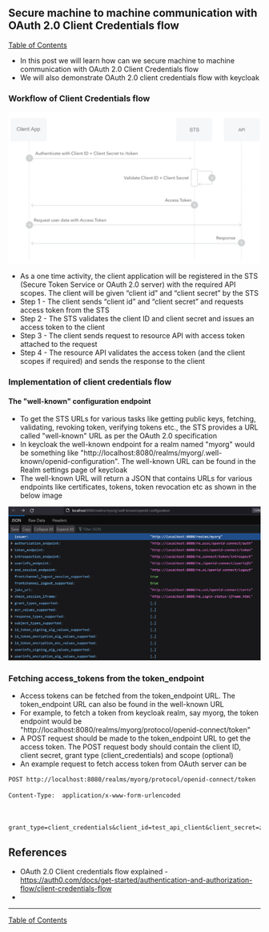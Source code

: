 ## Secure machine to machine communication with OAuth 2.0 Client Credentials flow

[Table of Contents](https://nagasudhir.blogspot.com/2020/04/taming-python-table-of-contents.html)
<br>
* In this post we will learn how can we secure machine to machine communication with OAuth 2.0 Client Credentials flow
* We will also demonstrate OAuth 2.0 client credentials flow with keycloak


### Workflow of Client Credentials flow

![oauth_client_credentials_flow.png](https://github.com/nagasudhirpulla/taming_python/raw/master/blog/skills/assets/img/oauth_client_credentials_flow.png)
- As a one time activity, the client application will be registered in the STS (Secure Token Service or OAuth 2.0 server) with the required API scopes. The client will be given “client id” and “client secret” by the STS
- Step 1 - The client sends “client id” and “client secret” and requests access token from the STS
- Step 2 - The STS validates the client ID and client secret and issues an access token to the client
- Step 3 - The client sends request to resource API with access token attached to the request
- Step 4 - The resource API validates the access token (and the client scopes if required) and sends the response to the client

### Implementation of client credentials flow
#### The "well-known" configuration endpoint
* To get the STS URLs for various tasks like getting public keys, fetching, validating, revoking token, verifying tokens etc., the STS provides a URL called "well-known" URL as per the OAuth 2.0 specification
* In keycloak the well-known endpoint for a realm named "myorg" would be something like "http://localhost:8080/realms/myorg/.well-known/openid-configuration". The well-known URL can be found in the Realm settings page of keycloak
* The well-known URL will return a JSON that contains URLs for various endpoints like certificates, tokens, token revocation etc as shown in the below image

![oauth_well_known_endpoint.png](https://github.com/nagasudhirpulla/taming_python/raw/master/blog/skills/assets/img/oauth_well_known_endpoint.png)
### Fetching access_tokens from the token_endpoint
*  Access tokens can be fetched from the token_endpoint URL. The token_endpoint URL can also be found in the well-known URL
* For example, to fetch a token from keycloak realm, say myorg, the token endpoint would be "http://localhost:8080/realms/myorg/protocol/openid-connect/token"
* A POST request should be made to the token_endpoint URL to get the access token. The POST request body should contain the client ID, client secret, grant type (client_credentials) and scope (optional)
* An example request to fetch access token from OAuth server can be
```
POST http://localhost:8080/realms/myorg/protocol/openid-connect/token

Content-Type:  application/x-www-form-urlencoded

  

grant_type=client_credentials&client_id=test_api_client&client_secret=zoRdC3erP6p9fci6FgzStDiRlMHkupw6&scope=test_api_access
```



## References
- OAuth 2.0 Client credentials flow explained - https://auth0.com/docs/get-started/authentication-and-authorization-flow/client-credentials-flow
- 

<hr/>

[Table of Contents](https://nagasudhir.blogspot.com/2020/04/taming-python-table-of-contents.html)


<!--stackedit_data:
eyJoaXN0b3J5IjpbLTQ2MDYwNjYxMCwxODA4NTU0NzQzLDE3Mz
Y3MDQ1OCwxMTc4OTg3MjkyLC0xMjQ2MDI4Njg5XX0=
-->